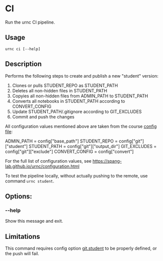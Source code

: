 # CI

Run the urnc CI pipeline.

## Usage

    urnc ci [--help]

## Description

Performs the following steps to create and publish a new "student" version:

1. Clones or pulls STUDENT_REPO as STUDENT_PATH
2. Deletes all non-hidden files in STUDENT_PATH
3. Copyies all non-hidden files from ADMIN_PATH to STUDENT_PATH
4. Converts all notebooks in STUDENT_PATH according to CONVERT_CONFIG
5. Update STUDENT_PATH/.gitignore according to GIT_EXCLUDES
6. Commit and push the changes

All configuration values mentioned above are taken from the course [config
file](../configuration.md):

ADMIN_PATH     = config["base_path"]
STUDENT_REPO   = config["git"]["student"]
STUDENT_PATH   = config["git"]["output_dir"]
GIT_EXCLUDES   = config["git"]["exclude"]
CONVERT_CONFIG = config["convert"]

For the full list of configuration values, see
https://spang-lab.github.io/urnc/configuration.html

To test the pipeline locally, without actually pushing to the remote, use
command `urnc student`.

## Options:

### --help

Show this message and exit.

## Limitations

This command requires config option [git.student](../configuration.md#student)
to be properly defined, or the push will fail.
